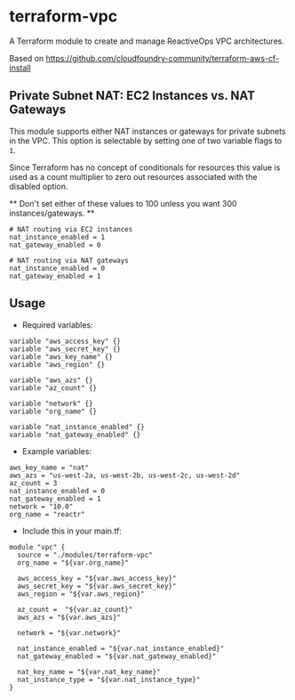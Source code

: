 # terraform-vpc

A Terraform module to create and manage ReactiveOps VPC architectures.

Based on https://github.com/cloudfoundry-community/terraform-aws-cf-install

## Private Subnet NAT: EC2 Instances vs. NAT Gateways

This module supports either NAT instances or gateways for private subnets in the VPC. This option is selectable by setting one of two variable flags to `1`.

Since Terraform has no concept of conditionals for resources this value is used as a count multiplier to zero out resources associated with the disabled option.

** Don't set either of these values to 100 unless you want 300 instances/gateways. **

```
# NAT routing via EC2 instances
nat_instance_enabled = 1
nat_gateway_enabled = 0
```

```
# NAT routing via NAT gateways
nat_instance_enabled = 0
nat_gateway_enabled = 1
```

## Usage

* Required variables:

```
variable "aws_access_key" {}
variable "aws_secret_key" {}
variable "aws_key_name" {}
variable "aws_region" {}

variable "aws_azs" {}
variable "az_count" {}

variable "network" {}
variable "org_name" {}

variable "nat_instance_enabled" {}
variable "nat_gateway_enabled" {}
```

* Example variables:

```
aws_key_name = "nat"
aws_azs = "us-west-2a, us-west-2b, us-west-2c, us-west-2d"
az_count = 3
nat_instance_enabled = 0
nat_gateway_enabled = 1
network = "10.0"
org_name = "reactr"
```

* Include this in your main.tf:

```
module "vpc" {
  source = "./modules/terraform-vpc"
  org_name = "${var.org_name}"

  aws_access_key = "${var.aws_access_key}"
  aws_secret_key = "${var.aws_secret_key}"
  aws_region = "${var.aws_region}"

  az_count =  "${var.az_count}"
  aws_azs = "${var.aws_azs}"

  network = "${var.network}"

  nat_instance_enabled = "${var.nat_instance_enabled}"
  nat_gateway_enabled = "${var.nat_gateway_enabled}"

  nat_key_name = "${var.nat_key_name}"
  nat_instance_type = "${var.nat_instance_type}"
}
```
